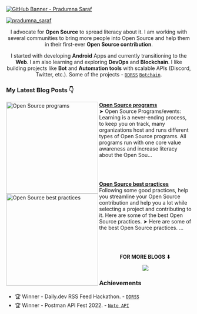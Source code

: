 [![GitHub Banner - Pradumna Saraf](https://user-images.githubusercontent.com/51878265/167126279-58f20b60-2852-470e-ab2e-359b201d8811.png)](https://twitter.com/intent/follow?screen_name=pradumna_saraf)

<p align="left"> <a href="https://twitter.com/intent/follow?screen_name=pradumna_saraf" target="blank"><img src="https://img.shields.io/twitter/follow/pradumna_saraf?logo=twitter&style=for-the-badge" alt="pradumna_saraf"/></a></p>

<div align="center">
  
I advocate for **Open Source** to spread literacy about it. I am working with several communities to bring more people into Open Source and help them in their first-ever **Open Source contribution**.

I started with developing **Android** Apps and currently transitioning to the **Web**. I am also learning and exploring **DevOps** and **Blockchain**. I like building projects like **Bot** and **Automation tools** with scalable APIs (Discord, Twitter, etc.). Some of the projects - [`DDRSS`](https://github.com/Pradumnasaraf/DDRSS) [`Botchain`](https://github.com/Pradumnasaraf/botchain).
  
</div>

### My Latest Blog Posts 👇
<!-- HASHNODE_BLOG:START -->
<p align="left">
<a href="https://blog.pradumnasaraf.co//open-source-programs" title="Open Source programs"><img src="https://cdn.hashnode.com/res/hashnode/image/upload/v1650005174145/ksDdgDRw4.png" alt="Open Source programs" width="250px" align="left" /></a>
<a href="https://blog.pradumnasaraf.co//open-source-programs" title="Open Source programs"><strong>Open Source programs</strong></a>
<br/> ➤ Open Source Programs/events:
Learning is a never-ending process, to keep you on track, many organizations host and runs different types of Open Source programs. All programs run with one core value awareness and increase literacy about the Open Sou... </p> <br/> <br/>
<p align="left">
<a href="https://blog.pradumnasaraf.co//open-source-best-practices" title="Open Source best practices"><img src="https://cdn.hashnode.com/res/hashnode/image/upload/v1649916779364/mIsVg2yZ9.png" alt="Open Source best practices" width="250px" align="left" /></a>
<a href="https://blog.pradumnasaraf.co//open-source-best-practices" title="Open Source best practices"><strong>Open Source best practices</strong></a>
<br/> Following some good practices, help you streamline your Open Source contribution and help you a lot while selecting a project and contributing to it.
Here are some of the best Open Source practices.
➤ Here are some of the best Open Source practices.
... </p> <br/> <br/>
<!-- HASHNODE_BLOG:END -->

<div align="center">
<p align="center"><b>FOR MORE BLOGS ⬇</b></p>
<p><a href="https://blog.pradumnasaraf.co"><img src="https://img.shields.io/badge/Hashnode-2962FF?style=for-the-badge&logo=hashnode&logoColor=white"></a></p>
</div>

### Achievements

- 🏆 Winner - Daily.dev RSS Feed Hackathon. - [`DDRSS`](https://github.com/Pradumnasaraf/DDRSS)           
- 🏆 Winner - Postman API Fest 2022. - [`Note API`](https://github.com/Pradumnasaraf/Postman-API-Fest-22)                 

